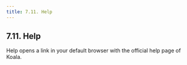 ```yaml
---
title: 7.11. Help
---
```


## 7.11. Help

Help opens a link in your default browser with the official help page of Koala.
